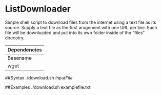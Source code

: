 # ListDownloader
Simple shell script to download files from the internet using a text file as its source. 
Supply a text file as the first arugement with one URL per line. Each file will be downloaded and put into its own folder inside of the "files" direcotry.

 
Dependencies  |
------------- |
Basename      |
wget          |

##Syntax
 ./download.sh *InputFile*
 
##Examples
 ./download.sh examplefile.txt
 
